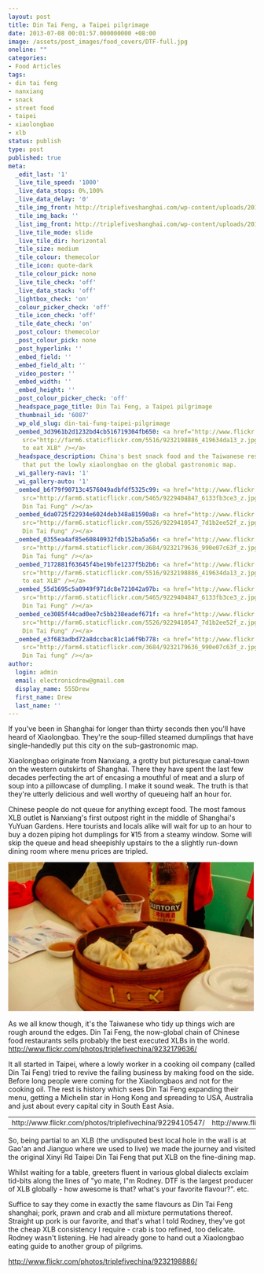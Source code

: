 ```yaml
---
layout: post
title: Din Tai Feng, a Taipei pilgrimage
date: 2013-07-08 00:01:57.000000000 +08:00
image: /assets/post_images/food_covers/DTF-full.jpg
oneline: ""
categories:
- Food Articles
tags:
- din tai feng
- nanxiang
- snack
- street food
- taipei
- xiaolongbao
- xlb
status: publish
type: post
published: true
meta:
  _edit_last: '1'
  _live_tile_speed: '1000'
  _live_data_stops: 0%,100%
  _live_data_delay: '0'
  _tile_img_front: http://triplefiveshanghai.com/wp-content/uploads/2013/07/DTF-tile.jpg
  _tile_img_back: ''
  _list_img_front: http://triplefiveshanghai.com/wp-content/uploads/2013/07/DTF-archive.jpg
  _live_tile_mode: slide
  _live_tile_dir: horizontal
  _tile_size: medium
  _tile_colour: themecolor
  _tile_icon: quote-dark
  _tile_colour_pick: none
  _live_tile_check: 'off'
  _live_data_stack: 'off'
  _lightbox_check: 'on'
  _colour_picker_check: 'off'
  _tile_icon_check: 'off'
  _tile_date_check: 'on'
  _post_colour: themecolor
  _post_colour_pick: none
  _post_hyperlink: ''
  _embed_field: ''
  _embed_field_alt: ''
  _video_poster: ''
  _embed_width: ''
  _embed_height: ''
  _post_colour_picker_check: 'off'
  _headspace_page_title: Din Tai Feng, a Taipei pilgrimage
  _thumbnail_id: '6087'
  _wp_old_slug: din-tai-fung-taipei-pilgrimage
  _oembed_3d3961b2d1232bd4cb516719304fb650: <a href="http://www.flickr.com/photos/triplefivechina/9232198886/"><img
    src="http://farm6.staticflickr.com/5516/9232198886_419634da13_z.jpg" alt="How
    to eat XLB" /></a>
  _headspace_description: China's best snack food and the Taiwanese restaurant chain
    that put the lowly xiaolongbao on the global gastronomic map.
  _wi_gallery-navi: '1'
  _wi_gallery-auto: '1'
  _oembed_b6f79f90713c4576049adbfdf5325c99: <a href="http://www.flickr.com/photos/triplefivechina/9229404847/"><img
    src="http://farm6.staticflickr.com/5465/9229404847_6133fb3ce3_z.jpg" alt="Gyoza,
    Din Tai Fung" /></a>
  _oembed_6da0725f22934e6024deb348a81590a8: <a href="http://www.flickr.com/photos/triplefivechina/9229410547/"><img
    src="http://farm6.staticflickr.com/5526/9229410547_7d1b2ee52f_z.jpg" alt="Huntun,
    Din Tai Fung" /></a>
  _oembed_0355ea4af85e60840932fdb152ba5a56: <a href="http://www.flickr.com/photos/triplefivechina/9232179636/"><img
    src="http://farm4.staticflickr.com/3684/9232179636_990e07c63f_z.jpg" alt="Xiaolongbao,
    Din Tai fung" /></a>
  _oembed_7172881f63645f4be19bfe1237f5b2b6: <a href="http://www.flickr.com/photos/triplefivechina/9232198886/"><img
    src="http://farm6.staticflickr.com/5516/9232198886_419634da13_z.jpg" alt="How
    to eat XLB" /></a>
  _oembed_55d1695c5a0949f971dc8e721042a97b: <a href="http://www.flickr.com/photos/triplefivechina/9229404847/"><img
    src="http://farm6.staticflickr.com/5465/9229404847_6133fb3ce3_z.jpg" alt="Gyoza,
    Din Tai Fung" /></a>
  _oembed_ce3085f44cad0ee7c5bb238eadef671f: <a href="http://www.flickr.com/photos/triplefivechina/9229410547/"><img
    src="http://farm6.staticflickr.com/5526/9229410547_7d1b2ee52f_z.jpg" alt="Huntun,
    Din Tai Fung" /></a>
  _oembed_e3f683adbd72a8dccbac81c1a6f9b778: <a href="http://www.flickr.com/photos/triplefivechina/9232179636/"><img
    src="http://farm4.staticflickr.com/3684/9232179636_990e07c63f_z.jpg" alt="Xiaolongbao,
    Din Tai fung" /></a>
author:
  login: admin
  email: electronicdrew@gmail.com
  display_name: 555Drew
  first_name: Drew
  last_name: ''
---
```

If you've been in Shanghai for longer than thirty seconds then you'll have heard of Xiaolongbao. They're the soup-filled steamed dumplings that have single-handedly put this city on the sub-gastronomic map.

Xiaolongbao originate from Nanxiang, a grotty but picturesque canal-town on the western outskirts of Shanghai. There they have spent the last few decades perfecting the art of encasing a mouthful of meat and a slurp of soup into a pillowcase of dumpling. I make it sound weak. The truth is that they're utterly delicious and well worthy of queueing half an hour for.

Chinese people do not queue for anything except food. The most famous XLB outlet is Nanxiang's first outpost right in the middle of Shanghai's YuYuan Gardens. Here tourists and locals alike will wait for up to an hour to buy a dozen piping hot dumplings for ¥15 from a steamy window. Some will skip the queue and head sheepishly upstairs to the a slightly run-down dining room where menu prices are tripled.

<a href="http://triplefiveshanghai.com/din-tai-feng-taipei-pilgrimage/xlb/" rel="attachment wp-att-6091"><img src="assets/XLB-500x303.jpg" alt="XLB" width="500" height="303" class="aligncenter size-large wp-image-6091" /></a>

As we all know though, it's the Taiwanese who tidy up things wich are rough around the edges. Din Tai Feng, the now-global chain of Chinese food restaurants sells probably the best executed XLBs in the world.
http://www.flickr.com/photos/triplefivechina/9232179636/

It all started in Taipei, where a lowly worker in a cooking oil company (called Din Tai Feng) tried to revive the failing business by making food on the side. Before long people were coming for the Xiaolongbaos and not for the cooking oil. The rest is history which sees Din Tai Feng expanding their menu, getting a Michelin star in Hong Kong and spreading to USA, Australia and just about every capital city in South East Asia.

<table>
<tr>
<td width="50%">
http://www.flickr.com/photos/triplefivechina/9229410547/
</td>
<td width="50%">
http://www.flickr.com/photos/triplefivechina/9229404847/
</td>
</tr>
</table>

So, being partial to an XLB (the undisputed best local hole in the wall is at Gao'an and Jianguo where we used to live) we made the journey and visited the original Xinyi Rd Taipei Din Tai Feng that put XLB on the fine-dining map. 

Whilst waiting for a table, greeters fluent in various global dialects exclaim tid-bits along the lines of "yo mate, I"m Rodney. DTF is the largest producer of XLB globally - how awesome is that? what's your favorite flavour?". etc.

Suffice to say they come in exactly the same flavours as Din Tai Feng shanghai; pork, prawn and crab and all mixture permutations thereof. Straight up pork is our favorite, and that's what I told Rodney, they've got the cheap XLB consistency I require - crab is too refined, too delicate.
Rodney wasn't listening. He had already gone to hand out a Xiaolongbao eating guide to another group of pilgrims.

http://www.flickr.com/photos/triplefivechina/9232198886/
